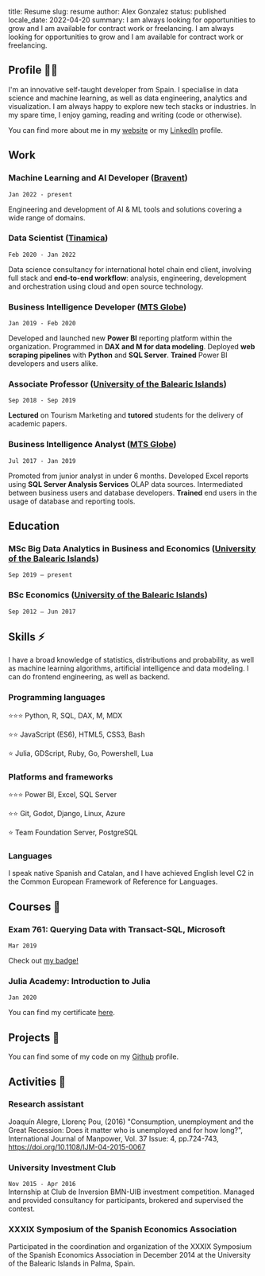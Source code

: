 title: Resume
slug: resume
author: Alex Gonzalez
status: published
locale_date: 2022-04-20
summary: I am always looking for opportunities to grow and I am available for contract work or freelancing.
I am always looking for opportunities to grow and I am available for contract work or freelancing.

## Profile 👨‍💻

I'm an innovative self-taught developer from Spain. I specialise in data science and machine learning, as well as data engineering, analytics and visualization. I am always happy to explore new tech stacks or industries. In my spare time, I enjoy gaming, reading and writing (code or otherwise).

You can find more about me in my [website](https://alexgonzalezc.dev) or my [LinkedIn](https://www.linkedin.com/in/alejandro-gonzalez-a05636127/) profile.

## Work

### Machine Learning and AI Developer ([Bravent](bravent.net))
`Jan 2022 - present`

Engineering and development of AI & ML tools and solutions covering a wide range of domains.

### Data Scientist ([Tinamica](tinamica.com))
`Feb 2020 - Jan 2022`

Data science consultancy for international hotel chain end client, involving full stack and __end-to-end workflow__: analysis, engineering, development and orchestration using cloud and open source technology.


### Business Intelligence Developer ([MTS Globe](mtsglobe.com))

`Jan 2019 - Feb 2020`

Developed and launched new __Power BI__ reporting platform within the organization. Programmed in __DAX and M for data modeling__. Deployed __web scraping pipelines__ with __Python__ and __SQL Server__. __Trained__ Power BI developers and users alike.

### Associate Professor ([University of the Balearic Islands](uib.eu))

`Sep 2018 - Sep 2019`

__Lectured__ on Tourism Marketing and __tutored__ students for the delivery of academic papers.

### Business Intelligence Analyst ([MTS Globe](mtsglobe.com))
`Jul 2017 - Jan 2019`

Promoted from junior analyst in under 6 months. Developed Excel reports using  __SQL Server Analysis Services__ OLAP data sources. Intermediated between business users and database developers. __Trained__ end users in the usage of database and reporting tools.

## Education

### MSc Big Data Analytics in Business and Economics ([University of the Balearic Islands](uib.eu))
`Sep 2019 – present`

### BSc Economics ([University of the Balearic Islands](uib.eu))

`Sep 2012 – Jun 2017`

## Skills ⚡️ 

I have a broad knowledge of statistics, distributions and probability, as well as machine learning algorithms, artificial intelligence and data modeling. I can do frontend engineering, as well as backend. 

### Programming languages   

⭐️⭐️⭐️ Python, R, SQL, DAX, M, MDX

⭐️⭐️ JavaScript (ES6), HTML5, CSS3, Bash

⭐️ Julia, GDScript, Ruby, Go, Powershell, Lua


### Platforms and frameworks   

⭐️⭐️⭐️ Power BI, Excel, SQL Server

⭐️⭐️ Git, Godot, Django, Linux, Azure

⭐️ Team Foundation Server, PostgreSQL


### Languages   

I speak native Spanish and Catalan, and I have achieved English level C2 in the Common European Framework of Reference for Languages. 

## Courses 📜️  

### Exam 761: Querying Data with Transact-SQL, Microsoft
`Mar 2019`

Check out [my badge!](https://www.youracclaim.com/badges/32ace4b4-0d19-4c9a-8724-469d79cd7937/)

### Julia Academy: Introduction to Julia
`Jan 2020`

You can find my certificate [here](../assets/JuliaCertificate_AlexGonzalez.pdf).


## Projects 📂️  

You can find some of my code on my [Github](https://github.com/gonz4lex/) profile.

## Activities 🤘️  

### Research assistant

Joaquín Alegre, Llorenç Pou, (2016) "Consumption, unemployment and the Great Recession: Does it matter who is unemployed and for how long?", International Journal of Manpower, Vol. 37 Issue: 4, pp.724-743, https://doi.org/10.1108/IJM-04-2015-0067 

### University Investment Club  
`Nov 2015 - Apr 2016`    
Internship at Club de Inversion BMN-UIB investment competition. Managed and provided consultancy for participants, brokered and supervised the contest.

### XXXIX Symposium of the Spanish Economics Association  
Participated in the coordination and organization of the XXXIX Symposium of the Spanish Economics Association in December 2014 at the University of the Balearic Islands in Palma, Spain.  
